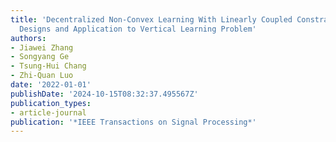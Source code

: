 ```yaml
---
title: 'Decentralized Non-Convex Learning With Linearly Coupled Constraints: Algorithm
  Designs and Application to Vertical Learning Problem'
authors:
- Jiawei Zhang
- Songyang Ge
- Tsung-Hui Chang
- Zhi-Quan Luo
date: '2022-01-01'
publishDate: '2024-10-15T08:32:37.495567Z'
publication_types:
- article-journal
publication: '*IEEE Transactions on Signal Processing*'
---
```

